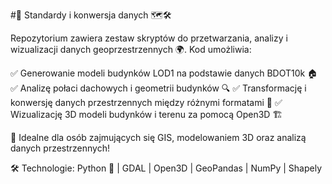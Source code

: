 #📏 Standardy i konwersja danych 🗺️🛠️

Repozytorium zawiera zestaw skryptów do przetwarzania, analizy i wizualizacji danych geoprzestrzennych 🌍. Kod umożliwia:

✅ Generowanie modeli budynków LOD1 na podstawie danych BDOT10k 🏠
✅ Analizę połaci dachowych i geometrii budynków 🔍
✅ Transformację i konwersję danych przestrzennych między różnymi formatami 🔄
✅ Wizualizację 3D modeli budynków i terenu za pomocą Open3D 🏗️

📌 Idealne dla osób zajmujących się GIS, modelowaniem 3D oraz analizą danych przestrzennych!

🛠 Technologie: Python 🐍 | GDAL | Open3D | GeoPandas | NumPy | Shapely
